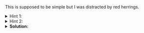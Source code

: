 This is supposed to be simple but I was distracted by red herrings.

<details>
  <summary> Hint 1: </summary>
  
  What are the possible vectors? (If you haven't downloaded the source code, download it)
</details>
<details>
  <summary> Hint 2: </summary>
  
  There are at least 2 ways you can leak the flag if you have RCE, which one is easier? What stops you from achieving what you want? How would you *bypass* it?
</details>

<details>
  <summary> <b>Solution:</b> </summary>
  <br/>
  
  There is only 1 page with 1 vector: the `format` query parameter. It is passed through `addslashes` and then supplied to this statement:
```php
eval('$time = date("' . $this->format . '", strtotime("' . $this->prediction . '"));');
```

`addslashes` will add slashes to `'`, `"`, `\` and `NULL`. On the surface it may seem we cannot escape the double quote context, however we have a very good resource [here](https://0xalwayslucky.gitbook.io/cybersecstack/web-application-security/php).

The caveat is that functions within `${}` are executed by php to get a variable name, **including all global variables like `$_GET`**.

I simplified a bit to get `?format=${eval($_GET[1])}&1=system('cp /flag* /www/static/flag.txt')`.
</details>
